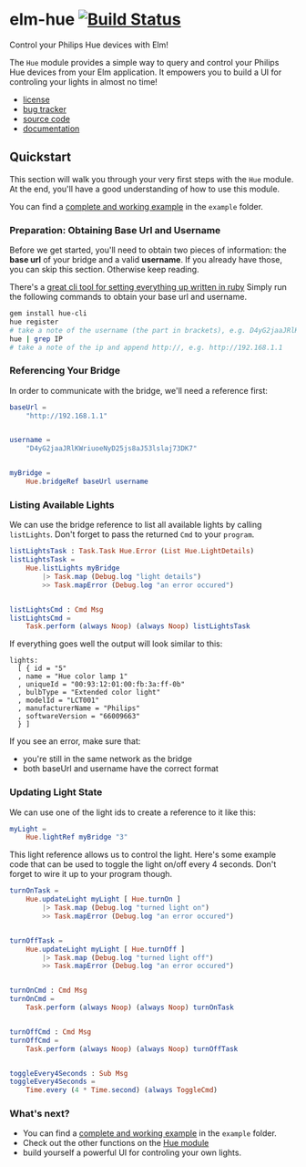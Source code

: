 # elm-hue [![Build Status](https://travis-ci.org/damienklinnert/elm-hue.svg?branch=master)](https://travis-ci.org/damienklinnert/elm-hue)

Control your Philips Hue devices with Elm!

The `Hue` module provides a simple way to query and control your Philips Hue devices from
your Elm application. It empowers you to build a UI for controling your lights in almost no time!

- [license](https://github.com/damienklinnert/elm-hue/issues/blob/master/LICENSE)
- [bug tracker](https://github.com/damienklinnert/elm-hue/issues)
- [source code](https://github.com/damienklinnert/elm-hue)
- [documentation](http://package.elm-lang.org/packages/damienklinnert/elm-hue/latest/)


## Quickstart

This section will walk you through your very first steps with the `Hue` module. At the end, you'll
have a good understanding of how to use this module.

You can find a [complete and working example](https://github.com/damienklinnert/elm-hue/blob/master/src/Hue.elm) in the
`example` folder.

### Preparation: Obtaining Base Url and Username

Before we get started, you'll need to obtain two pieces of information: the **base url** of your
bridge and a valid **username**. If you already have those, you can skip this section. Otherwise
keep reading.

There's a [great cli tool for setting everything up written in ruby](https://github.com/birkirb/hue-cli)
Simply run the following commands to obtain your base url and username.

```bash
gem install hue-cli
hue register
# take a note of the username (the part in brackets), e.g. D4yG2jaaJRlKWriuoeNyD25js8aJ53lslaj73DK7
hue | grep IP
# take a note of the ip and append http://, e.g. http://192.168.1.1
```


### Referencing Your Bridge

In order to communicate with the bridge, we'll need a reference first:

```elm
baseUrl =
    "http://192.168.1.1"


username =
    "D4yG2jaaJRlKWriuoeNyD25js8aJ53lslaj73DK7"


myBridge =
    Hue.bridgeRef baseUrl username
```

### Listing Available Lights

We can use the bridge reference to list all available lights by calling `listLights`. Don't forget
to pass the returned `Cmd` to your `program`.

```elm
listLightsTask : Task.Task Hue.Error (List Hue.LightDetails)
listLightsTask =
    Hue.listLights myBridge
        |> Task.map (Debug.log "light details")
        >> Task.mapError (Debug.log "an error occured")


listLightsCmd : Cmd Msg
listLightsCmd =
    Task.perform (always Noop) (always Noop) listLightsTask
```

If everything goes well the output will look similar to this:

```
lights:
  [ { id = "5"
  , name = "Hue color lamp 1"
  , uniqueId = "00:93:12:01:00:fb:3a:ff-0b"
  , bulbType = "Extended color light"
  , modelId = "LCT001"
  , manufacturerName = "Philips"
  , softwareVersion = "66009663"
  } ]
```

If you see an error, make sure that:

 - you're still in the same network as the bridge
 - both baseUrl and username have the correct format


### Updating Light State

We can use one of the light ids to create a reference to it like this:

```elm
myLight =
    Hue.lightRef myBridge "3"
```

This light reference allows us to control the light. Here's some example code that can be used to toggle the light on/off
every 4 seconds. Don't forget to wire it up to your program though.

```elm
turnOnTask =
    Hue.updateLight myLight [ Hue.turnOn ]
        |> Task.map (Debug.log "turned light on")
        >> Task.mapError (Debug.log "an error occured")


turnOffTask =
    Hue.updateLight myLight [ Hue.turnOff ]
        |> Task.map (Debug.log "turned light off")
        >> Task.mapError (Debug.log "an error occured")


turnOnCmd : Cmd Msg
turnOnCmd =
    Task.perform (always Noop) (always Noop) turnOnTask


turnOffCmd : Cmd Msg
turnOffCmd =
    Task.perform (always Noop) (always Noop) turnOffTask


toggleEvery4Seconds : Sub Msg
toggleEvery4Seconds =
    Time.every (4 * Time.second) (always ToggleCmd)

```


### What's next?

- You can find a [complete and working example](https://github.com/damienklinnert/elm-hue/blob/master/src/Hue.elm) in the
`example` folder.
- Check out the other functions on the [Hue module](http://package.elm-lang.org/packages/damienklinnert/elm-hue/latest/Hue)
- build yourself a powerful UI for controling your own lights.